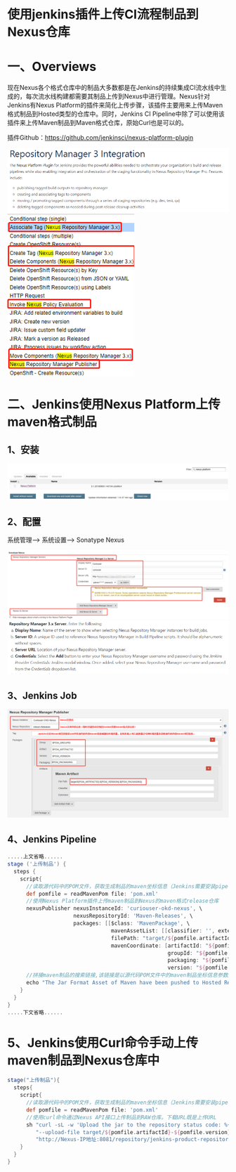 # 使用jenkins插件上传CI流程制品到Nexus仓库

# 一、Overviews

现在Nexus各个格式仓库中的制品大多数都是在Jenkins的持续集成CI流水线中生成的，每次流水线构建都需要其制品上传到Nexus中进行管理。Nexus针对Jenkins有Nexus Platform的插件来简化上传步骤，该插件主要用来上传Maven格式制品到Hosted类型的仓库中。同时，Jenkins CI Pipeline中除了可以使用该插件来上传Maven制品到Maven格式仓库，原始Curl也是可以的。

插件Github：https://github.com/jenkinsci/nexus-platform-plugin

![](/assets/nexus-使用jenkins插件上传CI流程制品到Nexus仓库-00.png)
![](/assets/nexus-使用jenkins插件上传CI流程制品到Nexus仓库-0.png)

# 二、Jenkins使用Nexus Platform上传maven格式制品

## 1、安装

![](/assets/nexus-使用jenkins插件上传CI流程制品到Nexus仓库-1.png)

## 2、配置

系统管理--> 系统设置--> Sonatype Nexus

![](/assets/nexus-使用jenkins插件上传CI流程制品到Nexus仓库-2.png)
![](/assets/nexus-使用jenkins插件上传CI流程制品到Nexus仓库-3.png)

## 3、Jenkins Job

![](/assets/nexus-使用jenkins插件上传CI流程制品到Nexus仓库-4.png)

## 4、Jenkins Pipeline

```groovy
.....上文省略......
stage ('上传制品') {
  steps {
    script{
      //读取源代码中的POM文件，获取生成制品的maven坐标信息（Jenkins需要安装pipeline-utility-steps插件）
      def pomfile = readMavenPom file: 'pom.xml'
      //使用Nexus Platform插件上传maven制品到Nexus的maven格式release仓库
      nexusPublisher nexusInstanceId: 'curiouser-okd-nexus', \
                     nexusRepositoryId: 'Maven-Releases', \
                     packages: [[$class: 'MavenPackage', \
                                 mavenAssetList: [[classifier: '', extension: '', \
                                 filePath: "target/${pomfile.artifactId}-${pomfile.version}.${pomfile.packaging}"]], \
                                 mavenCoordinate: [artifactId: "${pomfile.artifactId}", \
                                                   groupId: "${pomfile.groupId}", \
                                                   packaging: "${pomfile.packaging}", \
                                                   version: "${pomfile.version}"]]]
      //拼接maven制品的搜索链接,该链接是以源代码POM文件中的maven制品坐标信息参数对nexus api进行搜索，返回的response会重定向到制品的下载链接
      echo "The Jar Format Asset of Maven have been pushed to Hosted Repository: Maven-Release. The Download URL of the Asset: http://Nexus-IP地址:8081/service/rest/v1/search/assets/download?maven.groupId=${pomfile.groupId}&maven.artifactId=${pomfile.artifactId}&maven.baseVersion=${pomfile.version}&maven.extension=jar&maven.classifier"
    }
  }
}
.....下文省略......
```

# 5、Jenkins使用Curl命令手动上传maven制品到Nexus仓库中

```groovy
stage("上传制品"){
  steps{
    script{
      //读取源代码中的POM文件，获取生成制品的maven坐标信息（Jenkins需要安装pipeline-utility-steps插件）    
      def pomfile = readMavenPom file: 'pom.xml'
      //使用curl命令通过Nexus API接口上传制品到RAW仓库。下载URL既是上传URL
      sh "curl -sL -w 'Upload the jar to the repository status code: %{http_code}\n' -u admin:****** " +
         "--upload-file target/${pomfile.artifactId}-${pomfile.version}.${pomfile.packaging} " +
         "http://Nexus-IP地址:8081/repository/jenkins-product-repository/${pomfile.artifactId}-${pomfile.version}-${params.BUILD_VERSION}-${params.BUILD_ID}.${pomfile.packaging}"
    }
  }
}
```
